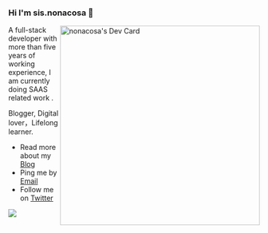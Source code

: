 ### Hi I'm sis.nonacosa 👋

<a href="https://app.daily.dev/pkwenda"><img align="right"  src="https://api.daily.dev/devcards/f0da5af392a34a0eb7e6313a4677d127.png?r=nuq" width="400" alt="nonacosa's Dev Card"/></a>

A full-stack developer with more than five years of working experience, I am currently doing SAAS related work .

Blogger, Digital lover，Lifelong learner. 

- Read more about my [Blog](https://niubility.me/)
- Ping me by [Email](mailto:sis.nonacosa@gmail.com)
- Follow me on [Twitter](https://twitter.com/sis_nonacosa) 


<img  align="left" src="https://github-readme-stats.vercel.app/api?username=pkwenda&show_icons=true&icon_color=0366d6&text_color=24292e&bg_color=ffffff&hide_title=true" />

